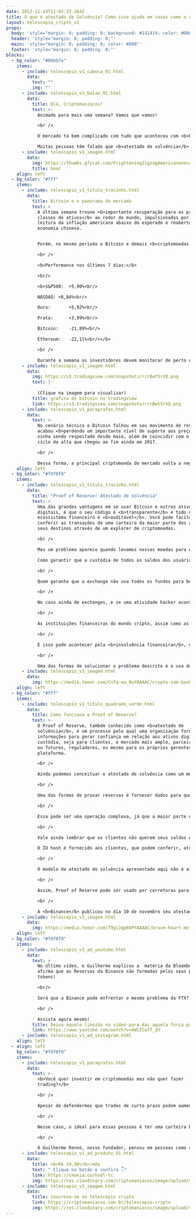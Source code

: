 ```yaml
---
date: 2022-11-14T11:03:23.264Z
title: O que é atestado de Solvência? Como isso ajuda em casos como o da FTX? 💰💰
layout: telescopio_cripto_v1
props:
  body: 'style="margin: 0; padding: 0; background: #141414; color: #000"'
  header: 'style="margin: 0; padding: 0;"'
  main: 'style="margin: 0; padding: 0; color: #000"'
  footer: 'style="margin: 0; padding: 0;"'
blocks:
  - bg_color: "#00bb7e"
    items:
      - include: telescopio_v1_cabeca_01.html
        data:
          text: ""
          img: ""
      - include: telescopio_v1_balao_01.html
        data:
          title: Olá, Criptomaníacos!
          text: >-
            Animado para mais uma semana? Vamos que vamos!

            <br />

            O mercado tá bem complicado com tudo que aconteceu com <b>FTX</b>. Que vontade de sair correndo e gritando pra descarregar a tensão... <br/>

            Muitas pessoas têm falado que <b>atestado de solvência</b> pode ser uma boa solução de transparência em exchanges, mas o que é isso?
      - include: telescopio_v1_imagem.html
        data:
          img: https://thumbs.gfycat.com/FrighteningZigzagAmericanavocet-max-1mb.gif
          title: bear
    align: left
  - bg_color: "#fff"
    items:
      - include: telescopio_v1_titulo_tracinho.html
        data:
          title: Bitcoin e o panorama do mercado
          text: >
            A última semana trouxe <b>importante recuperação para as principais
            classes de ativos</b> ao redor do mundo, impulsionados por uma
            leitura da inflação americana abaixo do esperado e reabertura da
            economia chinesa.


            Porém, no mesmo período o Bitcoin e demais <b>criptomoedas registraram sua segunda maior queda do ano</b>, pressionadas pela falência da corretora FTX, cujos desdobramentos e efeitos de segunda ordem ainda são imprevisíveis.

            <br />

            <b>Performance nos últimos 7 dias:</b>

            <br/>

            <b>S&P500:	+5,90%<br/>

            NASDAQ:	+8,84%<br/>

            Ouro:		+5,92%<br/>

            Prata: 		+3,99%<br/>

            Bitcoin: 	-21,89%<br/>

            Ethereum: 	-22,11%<br/></b>

            <br />

            Durante a semana os investidores devem monitorar de perto o possível contágio para outras corretoras de menor porte, no que pode se tornar uma <b>crise de confiança no setor e atrair mais atenção dos órgãos reguladores.</b>
      - include: telescopio_v1_imagem.html
        data:
          img: https://s3.tradingview.com/snapshots/r/rBwt5rVQ.png
          text: |-
            
            (Clique na imagem para visualizar)
          title: grafico do bitcoin no tradingview
          link: https://s3.tradingview.com/snapshots/r/rBwt5rVQ.png
      - include: telescopio_v1_paragrafos.html
        data:
          text: >-
            No cenário técnico o Bitcoin falhou em seu movimento de retomada e
            acabou <b>perdendo um importante nível de suporte aos preços<b>, que
            vinha sendo respeitado desde maio, além de coincidir com o topo do
            ciclo de alta que chegou ao fim ainda em 2017.

            <br />

            Dessa forma, a principal criptomoeda do mercado volta a negociar em uma <b>tendência de baixa em todas as escalas de tempo</b>, exigindo cautela e o adequado gerenciamento de riscos dos investidores. 
    align: left
  - bg_color: "#f0f0f0"
    items:
      - include: telescopio_v1_titulo_tracinho.html
        data:
          title: "Proof of Reserve: Atestado de solvência"
          text: >
            Uma das grandes vantagens em se usar Bitcoin e outros ativos
            digitais, é que o seu código é <b>transparente</b> e todo o
            ecossistema financeiro é <b>auditável</b>. Você pode facilmente
            conferir as transações de uma carteira da maior parte dos ativos e
            seus destinos através de um explorer de criptomoedas.

            <br />

            Mas um problema aparece quando levamos nossas moedas para empresas centralizadas, como exchanges. 

            Como garantir que a custódia de todos os saldos dos usuários está segura? E como saber se uma empresa possui saldo em reserva compatível com as contas de seus usuários?

            <br />

            Quem garante que a exchange não usa todos os fundos para benefício próprio, semelhante com o que um banco faz, ao arriscar nosso dinheiro e emprestar a outras pessoas/instituições a soma confiada a ele? Foi assim que se iniciou a grave crise financeira de 2008. Ou, pior, foi algo parecido que aconteceu com a FTX, que usou fundos de clientes para fins pouco éticos.

            <br />

            No caso ainda de exchanges, e se uma atividade hacker aconteceu e a empresa preferir ocultar a situação e ir cobrindo, com o tempo, o valor levado no ataque?

            <br />

            As instituições financeiras do mundo cripto, assim como as do setor tradicional, estão sujeitas a <b>riscos de contraparte</b>, que é o risco de que um negócio não cumpra as suas obrigações contratuais. 

            <br />

            E isso pode acontecer pela <b>insolvência financeira</b>, que é uma situação de dívida em que as obrigações a serem cumpridas, ou mais especificamente, dívidas a serem pagas são maiores do que o rendimento ou saldo em conta que se possui.

            <br />

            Uma das formas de solucionar o problema descrito é o uso do <b>Proof of Reserve</b>. Ele traz transparência e confiança para as finanças em blockchain e evita que nós, clientes, façamos papel de palhaço como com a FTX.
      - include: telescopio_v1_imagem.html
        data:
          img: https://media.tenor.com/CnTq-wa_NuYAAAAC/crypto-sam-bankmanfried.gif
    align: left
  - bg_color: "#fff"
    items:
      - include: telescopio_v1_titulo_quadrado_verde.html
        data:
          title: Como funciona o Proof of Reserve?
          text: >-
            O Proof of Reserve, também conhecido como <b>atestado de
            solvência</b>, é um processo pelo qual uma organização fornece
            informações para gerar confiança em relação aos ativos digitais de
            custódia, seja para clientes, o mercado mais amplo, parceiros atuais
            ou futuros, reguladores, ou mesmo para os próprios gerentes da
            plataforma. 

            <br />

            Ainda podemos conceituar o atestado de solvência como um meio de usar a criptografia para promover sinais de <b>transparência e confiança</b> para que um usuário confie na outra parte envolvida para manter ativos digitais em seu nome.

            <br />

            Uma das formas de provar reservas é fornecer dados para que uma empresa de contabilidade externa, contratada, possa analisar os dados financeiros e de custódia das instituições em avaliação. 

            <br />

            Essa pode ser uma operação complexa, já que a maior parte das corretoras trabalham com endereços personalizados de cada ativo para cada um de seus clientes. Por questões de segurança, os valores em custódia também se dividem em carteiras online e offlines.

            <br />

            Vale ainda lembrar que os clientes não querem seus saldos expostos. Para isso, cada conta de cliente recebe uma referência de identificação criptografada chamada de <b>ID hash</b>. As identificações, então anônimas, são passadas à auditora, juntamente com os saldos dos clientes para que a verificação seja feita.

            O ID hash é fornecido aos clientes, que podem conferir, através de um explorer, se seus saldos foram computados da forma correta.

            <br />

            O modelo de atestado de solvência apresentado aqui não é ainda único. Existem outros modelos sendo implementados à medida que o setor vai amadurecendo e expandindo. Este é um importante passo para fornecer a confiança e a transparência necessárias para os clientes de instituições financeiras do mercado de ativos digitais.

            <br />

            Assim, Proof of Reserve pode ser usado por corretoras para mostrar que possuem <b>liquidez compatível com os fundos de seus usuários</b>, deixando com que o hold em exchange, quando necessário, seja menos arriscado.

            <br />

            A <b>Binance</b> publicou no dia 10 de novembro seu atestado de solvência, alegando ter mais de <b>69 bilhões de dólares</b> em ativos digitais.
      - include: telescopio_v1_imagem.html
        data:
          img: https://media.tenor.com/T9giJqp60PYAAAAC/brave-heart-mel-gibson.gif
    align: left
  - bg_color: "#f0f0f0"
    items:
      - include: telescopio_v1_ad_youtube.html
        data:
          text: >
            No último vídeo, o Guilherme explicou a  matéria da Bloomberg que
            afirma que as Reservas da Binance são formadas pelos seus próprios
            tokens!

            <br/>

            Será que a Binance pode enfrentar o mesmo problema da FTX?

            <br />

            Assista agora mesmo!
          title: Deixa aquele likezão no vídeo para dar aquela força para o canal!
          link: https://www.youtube.com/watch?v=kWCICw7f_2U
      - include: telescopio_v1_ad_instagram.html
    align: left
  - align: left
    bg_color: "#f0f0f0"
    items:
      - include: telescopio_v1_paragrafos.html
        data:
          text: >-
            <b>Você quer investir em criptomoedas mas não quer fazer
            trading?</b>

            <br />

            Apesar de defendermos que trades de curto prazo podem aumentar sua rentabilidade, entendemos que nem todo mundo tem o tempo disponível pra operar.

            <br />

            Nesse caso, o ideal para essas pessoas é ter uma carteira bem fundamentada para o longo prazo, cujo objetivo seja acumular Bitcoins.

            <br />

            O Guilherme Rennó, nosso fundador, pensou em pessoas como você e decidiu criar a Carteira HODL, voltada para quem quer dar o primeiro passo no mercado cripto sem se preocupar em operar todo dia.
      - include: telescopio_v1_ad_produto_01.html
        data:
          title: <b>R$ 19,90</b>/mês
          text: " Clique no botão e confira 👇"
          link: https://cmania.co/hodl-tc
          img: https://res.cloudinary.com/criptomaniacos/image/upload/v1661372975/telescopio/produtos/logo_carteira_hodl_mhzjq6.png
      - include: telescopio_v1_imagem.html
        data:
          title: inscreva-se no telescópio cripto
          link: https://criptomaniacos.com.br/telescopio-cripto
          img: https://res.cloudinary.com/criptomaniacos/image/upload/v1662133224/telescopio/inscreva-se-telescopio.png
---
```

